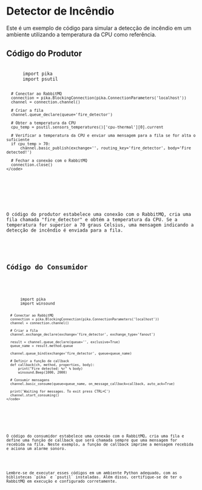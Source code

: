 <!DOCTYPE html>
<html>
</head>
<body>
  <h1>Detector de Incêndio</h1>
  <p>Este é um exemplo de código para simular a detecção de incêndio em um ambiente utilizando a temperatura da CPU como referência.</p>

  <h2>Código do Produtor</h2>
  <pre>
    <code>
      import pika
      import psutil

      # Conectar ao RabbitMQ
      connection = pika.BlockingConnection(pika.ConnectionParameters('localhost'))
      channel = connection.channel()

      # Criar a fila
      channel.queue_declare(queue='fire_detector')

      # Obter a temperatura da CPU
      cpu_temp = psutil.sensors_temperatures()['cpu-thermal'][0].current

      # Verificar a temperatura da CPU e enviar uma mensagem para a fila se for alta o suficiente
      if cpu_temp > 70:
          channel.basic_publish(exchange='', routing_key='fire_detector', body='Fire detected!')

      # Fechar a conexão com o RabbitMQ
      connection.close()
    </code>
  </pre>

  <p>O código do produtor estabelece uma conexão com o RabbitMQ, cria uma fila chamada "fire_detector" e obtém a temperatura da CPU. Se a temperatura for superior a 70 graus Celsius, uma mensagem indicando a detecção de incêndio é enviada para a fila.</p>

  <h2>Código do Consumidor</h2>
  <pre>
    <code>
      import pika
      import winsound

      # Conectar ao RabbitMQ
      connection = pika.BlockingConnection(pika.ConnectionParameters('localhost'))
      channel = connection.channel()

      # Criar a fila
      channel.exchange_declare(exchange='fire_detector', exchange_type='fanout')

      result = channel.queue_declare(queue='', exclusive=True)
      queue_name = result.method.queue

      channel.queue_bind(exchange='fire_detector', queue=queue_name)

      # Definir a função de callback
      def callback(ch, method, properties, body):
          print("Fire detected: %r" % body)
          winsound.Beep(1000, 2000)

      # Consumir mensagens
      channel.basic_consume(queue=queue_name, on_message_callback=callback, auto_ack=True)

      print('Waiting for messages. To exit press CTRL+C')
      channel.start_consuming()
    </code>
  </pre>

  <p>O código do consumidor estabelece uma conexão com o RabbitMQ, cria uma fila e define uma função de callback que será chamada sempre que uma mensagem for recebida na fila. Neste exemplo, a função de callback imprime a mensagem recebida e aciona um alarme sonoro.</p>

  <p>Lembre-se de executar esses códigos em um ambiente Python adequado, com as bibliotecas `pika` e `psutil` instaladas. Além disso, certifique-se de ter o RabbitMQ em execução e configurado corretamente.</p>
</body>
</html>
